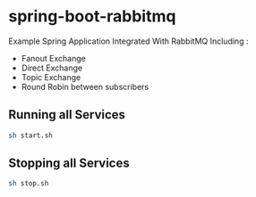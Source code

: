 # spring-boot-rabbitmq
Example Spring Application Integrated With RabbitMQ
Including :
- Fanout Exchange
- Direct Exchange
- Topic Exchange
- Round Robin between subscribers

## Running all Services
```sh
sh start.sh
```

## Stopping all Services
```sh
sh stop.sh
```